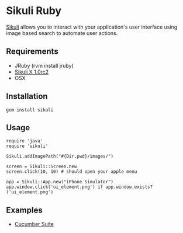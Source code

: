Sikuli Ruby
===========

[Sikuli](http://sikuli.org/) allows you to interact with your application's user interface using image based search to automate user actions.

Requirements
------------

* JRuby (rvm install jruby)
* [Sikuli X 1.0rc2](http://sikuli.org/)
* OSX

Installation
------------

    gem install sikuli
    
Usage
-----
    
    require 'java'
    require 'sikuli'
    
    Sikuli.addImagePath("#{Dir.pwd}/images/")
    
    screen = Sikuli::Screen.new
    screen.click(10, 10) # should open your apple menu
    
    app = Sikuli::App.new("iPhone Simulator")
    app.window.click('ui_element.png') if app.window.exists?('ui_element.png')
    
Examples
--------

* [Cucumber Suite](https://github.com/chaslemley/cucumber_sikuli)
